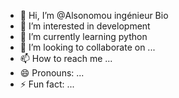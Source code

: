 - 👋 Hi, I’m @Alsonomou ingénieur Bio 
- 👀 I’m interested in development 
- 🌱 I’m currently learning python 
- 💞️ I’m looking to collaborate on ...
- 📫 How to reach me ...
- 😄 Pronouns: ...
- ⚡ Fun fact: ...

<!---
Alsonomou/Alsonomou is a ✨ special ✨ repository because its `README.md` (this file) appears on your GitHub profile.
You can click the Preview link to take a look at your changes.
--->
